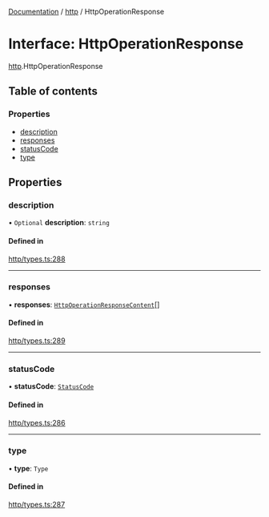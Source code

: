 [Documentation](../index.md) / [http](../modules/http.md) / HttpOperationResponse

# Interface: HttpOperationResponse

[http](../modules/http.md).HttpOperationResponse

## Table of contents

### Properties

- [description](http.HttpOperationResponse.md#description)
- [responses](http.HttpOperationResponse.md#responses)
- [statusCode](http.HttpOperationResponse.md#statuscode)
- [type](http.HttpOperationResponse.md#type)

## Properties

### description

• `Optional` **description**: `string`

#### Defined in

[http/types.ts:288](https://github.com/timotheeguerin/cadl/blob/920bc86d/packages/rest/src/http/types.ts#L288)

___

### responses

• **responses**: [`HttpOperationResponseContent`](http.HttpOperationResponseContent.md)[]

#### Defined in

[http/types.ts:289](https://github.com/timotheeguerin/cadl/blob/920bc86d/packages/rest/src/http/types.ts#L289)

___

### statusCode

• **statusCode**: [`StatusCode`](../modules/http.md#statuscode)

#### Defined in

[http/types.ts:286](https://github.com/timotheeguerin/cadl/blob/920bc86d/packages/rest/src/http/types.ts#L286)

___

### type

• **type**: `Type`

#### Defined in

[http/types.ts:287](https://github.com/timotheeguerin/cadl/blob/920bc86d/packages/rest/src/http/types.ts#L287)
